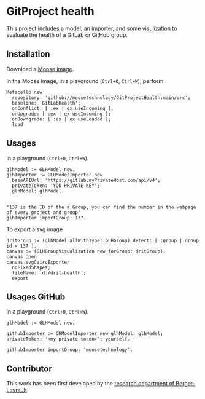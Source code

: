 # GitProject health

This project includes a model, an importer, and some visulization to evaluate the health of a GitLab or GitHub group.

## Installation

Download a [Moose image](https://modularmoose.org/moose-wiki/Beginners/InstallMoose).

In the Moose image, in a playground (`Ctrl+O`, `Ctrl+W`), perform:

```st
Metacello new
  repository: 'github://moosetechnology/GitProjectHealth:main/src';
  baseline: 'GitLabHealth';
  onConflict: [ :ex | ex useIncoming ];
  onUpgrade: [ :ex | ex useIncoming ];
  onDowngrade: [ :ex | ex useLoaded ];
  load
```

## Usages

In a playground (`Ctrl+O`, `Ctrl+W`).

```st
glhModel := GLHModel new.
glhImporter := GLHModelImporter new
  baseAPIUrl: 'https://gitlab.myPrivateHost.com/api/v4';
  privateToken: 'YOU PRIVATE KEY';
  glhModel: glhModel.


"137 is the ID of the a Group, you can find the number in the webpage of every project and group"
glhImporter importGroup: 137.

```

To export a svg image

```st
dritGroup := (glhModel allWithType: GLHGroup) detect: [ :group | group id = 137 ].
canvas := (GLHGroupVisualization new forGroup: dritGroup).
canvas open
canvas svgCairoExporter
  noFixedShapes;
  fileName: 'd:/drit-health';
  export
```

## Usages GitHub

In a playground (`Ctrl+O`, `Ctrl+W`).

```st
glhModel := GLHModel new.

githubImporter := GHModelImporter new glhModel: glhModel; privateToken: '<my private token>'; yourself.

githubImporter importGroup: 'moosetechnology'.
```

## Contributor

This work has been first developed by the [research department of Berger-Levrault](https://research-bl.com/)
